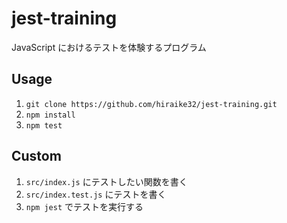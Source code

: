 # jest-training

JavaScript におけるテストを体験するプログラム

## Usage

1. `git clone https://github.com/hiraike32/jest-training.git`
2. `npm install`
3. `npm test`

## Custom

1. `src/index.js` にテストしたい関数を書く
2. `src/index.test.js` にテストを書く
3. `npm jest` でテストを実行する
